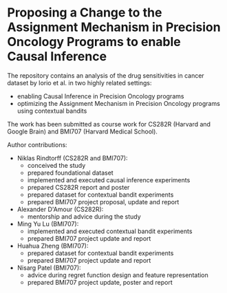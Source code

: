 # Proposing a Change to the Assignment Mechanism in Precision Oncology Programs to enable Causal Inference

The repository contains an analysis of the drug sensitivities in cancer dataset by Iorio et al. in two highly related settings: 

* enabling Causal Inference in Precision Oncology programs 
* optimizing the Assignment Mechanism in Precision Oncology programs using contextual bandits

The work has been submitted as course work for CS282R (Harvard and Google Brain) and BMI707 (Harvard Medical School).

Author contributions: 
* Niklas Rindtorff (CS282R and BMI707): 
  * conceived the study
  * prepared foundational dataset
  * implemented and executed causal inference experiments
  * prepared CS282R report and poster
  * prepared dataset for contextual bandit experiments
  * prepared BMI707 project proposal, update and report
* Alexander D'Amour (CS282R): 
  * mentorship and advice during the study
* Ming Yu Lu (BMI707): 
  * implemented and executed contextual bandit experiments
  * prepared BMI707 project update and report
* Huahua Zheng (BMI707): 
  * prepared dataset for contextual bandit experiments
  * prepared BMI707 project update and report
* Nisarg Patel (BMI707): 
  * advice during regret function design and feature representation
  * prepared BMI707 project update, poster and report
